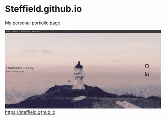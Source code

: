 # Steffield.github.io

My personal portfolio page


<img src="./assets/images/portfolioPage.png">
<a href="https://steffield.github.io/">https://steffield.github.io</a>

